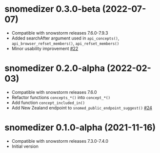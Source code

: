 
# snomedizer 0.3.0-beta (2022-07-07)

* Compatible with snowstorm releases 7.6.0-7.9.3
* Added searchAfter argument used in `api_concepts()`, `api_browser_refset_members()`, `api_refset_members()`
* Minor usability improvement [#22](https://github.com/ramses-antibiotics/snomedizer/issues/22)

# snomedizer 0.2.0-alpha (2022-02-03)

* Compatible with snowstorm releases 7.6.0
* Refactor functions `concepts_*()` into `concept_*()`
* Add function `concept_included_in()`
* Add New Zealand endpoint to `snomed_public_endpoint_suggest()` [#24](https://github.com/ramses-antibiotics/snomedizer/issues/24)

# snomedizer 0.1.0-alpha (2021-11-16)

* Compatible with snowstorm releases 7.3.0-7.4.0
* Initial version
